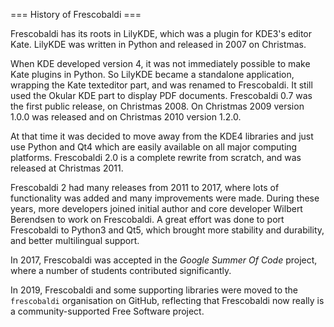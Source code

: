 === History of Frescobaldi ===

Frescobaldi has its roots in LilyKDE, which was a plugin for KDE3's editor Kate.
LilyKDE was written in Python and released in 2007 on Christmas.

When KDE developed version 4, it was not immediately possible to make Kate
plugins in Python. So LilyKDE became a standalone application, wrapping the
Kate texteditor part, and was renamed to Frescobaldi. It still used the Okular
KDE part to display PDF documents.
Frescobaldi 0.7 was the first public release, on Christmas 2008.
On Christmas 2009 version 1.0.0 was released and on Christmas 2010 version 1.2.0.

At that time it was decided to move away from the KDE4 libraries and just use
Python and Qt4 which are easily available on all major computing platforms.
Frescobaldi 2.0 is a complete rewrite from scratch, and was released at
Christmas 2011.

Frescobaldi 2 had many releases from 2011 to 2017, where lots of functionality
was added and many improvements were made. During these years, more developers
joined initial author and core developer Wilbert Berendsen to work on
Frescobaldi. A great effort was done to port Frescobaldi to Python3 and Qt5,
which brought more stability and durability, and better multilingual support.

In 2017, Frescobaldi was accepted in the *Google Summer Of Code* project,
where a number of students contributed significantly.

In 2019, Frescobaldi and some supporting libraries were moved to the 
`frescobaldi` organisation on GitHub, reflecting that Frescobaldi now really
is a community-supported Free Software project.

